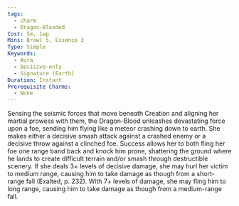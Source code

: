 ```yaml
---
tags:
  - charm
  - Dragon-Blooded
Cost: 5m, 1wp
Mins: Brawl 5, Essence 3
Type: Simple
Keywords:
  - Aura
  - Decisive-only
  - Signature (Earth)
Duration: Instant
Prerequisite Charms:
  - None
---
```

Sensing the seismic forces that move beneath Creation and aligning her martial prowess with them, the Dragon-Blood unleashes devastating force upon a foe, sending him flying like a meteor crashing down to earth. She makes either a decisive smash attack against a crashed enemy or a decisive throw against a clinched foe. Success allows her to both fling her foe one range band back and knock him prone, shattering the ground where he lands to create difficult terrain and/or smash through destructible scenery. If she deals 3+ levels of decisive damage, she may hurl her victim to medium range, causing him to take damage as though from a short-range fall (Exalted, p. 232). With 7+ levels of damage, she may fling him to long range, causing him to take damage as though from a medium-range fall.